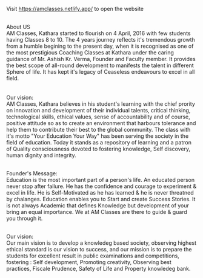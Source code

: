 Visit https://amclasses.netlify.app/ to open the website <br><br>

About US<br>
AM Classes, Kathara started to flourish on 4 April, 2016 with few students having Classes 8 to 10. The 4 years journey reflects it's tremendous growth from a humble begining to the present day, when it is recognised as one of the most prestigious Coaching Classes at Kathara under the caring guidance of Mr. Ashish Kr. Verma, Founder and Faculty member.
It provides the best scope of all-round development to manifests the talent in different Sphere of life. It has kept it's legacy of Ceaseless endeavours to excel in all field.
<br><br>                        
Our vision:<br>
AM Classes, Kathara believes in his student's learning with the chief prority on innovation and development of their individual talents, critical thinking, technological skills, ethical values, sense of accountability and of course, positive attitude so as to create an environment that harbours tolerance and help them to contribute their best to the global community.
The class with it's motto "Your Education Your Way" has been serving the society in the field of education. Today it stands as a repository of learning and a patron of Quality consciousness devoted to fostering knowledge, Self discovery, human dignity and integrity.
<br><br>

Founder's Message:<br>
Education is the most important part of a person's life. An educated person never stop after failure. He has the confidence and courage to experiment & excel in life. He is Self-Motivated as he has learned & he is never threatned by chalanges. Education enables you to Start and create Success Stories. It is not always Academic that defines Knowledge but development of your bring an equal importance. We at AM Classes are there to guide & guard you through it.
<br><br>

Our vision:<br>
Our main vision is to develop a knowledeg based society, observing highest ethical standard is our vision to success, and our mission is to prepare the students for excellent result in public examinations and competitions, fostering : Self development, Promoting creativity, Observing best practices, Fiscale Prudence, Safety of Life and Property knowledeg bank.
